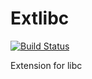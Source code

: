 # Extlibc

[![Build Status](https://travis-ci.com/yonzkon/extlibc.svg?branch=master)](https://travis-ci.com/yonzkon/extlibc)

Extension for libc
